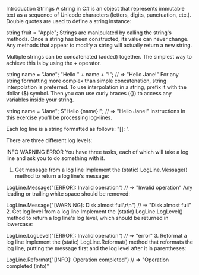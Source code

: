Introduction
Strings
A string in C# is an object that represents immutable text as a sequence of Unicode characters (letters, digits, punctuation, etc.). Double quotes are used to define a string instance:

string fruit = "Apple";
Strings are manipulated by calling the string's methods. Once a string has been constructed, its value can never change. Any methods that appear to modify a string will actually return a new string.

Multiple strings can be concatenated (added) together. The simplest way to achieve this is by using the + operator.

string name = "Jane";
"Hello " + name + "!";
// => "Hello Jane!"
For any string formatting more complex than simple concatenation, string interpolation is preferred. To use interpolation in a string, prefix it with the dollar ($) symbol. Then you can use curly braces ({}) to access any variables inside your string.

string name = "Jane";
$"Hello {name}!";
// => "Hello Jane!"
Instructions
In this exercise you'll be processing log-lines.

Each log line is a string formatted as follows: "[<LEVEL>]: <MESSAGE>".

There are three different log levels:

INFO
WARNING
ERROR
You have three tasks, each of which will take a log line and ask you to do something with it.

1. Get message from a log line
Implement the (static) LogLine.Message() method to return a log line's message:

LogLine.Message("[ERROR]: Invalid operation")
// => "Invalid operation"
Any leading or trailing white space should be removed:

LogLine.Message("[WARNING]:  Disk almost full\r\n")
// => "Disk almost full"
2. Get log level from a log line
Implement the (static) LogLine.LogLevel() method to return a log line's log level, which should be returned in lowercase:

LogLine.LogLevel("[ERROR]: Invalid operation")
// => "error"
3. Reformat a log line
Implement the (static) LogLine.Reformat() method that reformats the log line, putting the message first and the log level after it in parentheses:

LogLine.Reformat("[INFO]: Operation completed")
// => "Operation completed (info)"